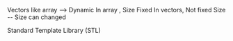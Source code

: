 Vectors like array  -->  Dynamic 
In array , Size Fixed
In vectors,  Not fixed Size  -- Size can changed

Standard Template Library (STL)